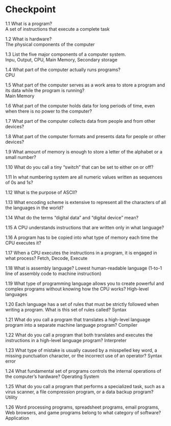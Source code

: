 # Checkpoint
1.1 What is a program?  
A set of instructions that execute a complete task

1.2 What is hardware?  
The physical components of the computer

1.3 List the five major components of a computer system.  
Inpu, Output, CPU, Main Memory, Secondary storage

1.4 What part of the computer actually runs programs?  
CPU

1.5 What part of the computer serves as a work area to store a program and its data while the program is running?  
Main Memory

1.6 What part of the computer holds data for long periods of time, even when there is no power to the computer?

1.7 What part of the computer collects data from people and from other devices?

1.8 What part of the computer formats and presents data for people or other devices?

1.9 What amount of memory is enough to store a letter of the alphabet or a small number?

1.10 What do you call a tiny “switch” that can be set to either on or off?

1.11 In what numbering system are all numeric values written as sequences of 0s and 1s?

1.12 What is the purpose of ASCII?

1.13 What encoding scheme is extensive to represent all the characters of all the languages in the world?

1.14 What do the terms “digital data” and “digital device” mean?

1.15 A CPU understands instructions that are written only in what language?

1.16 A program has to be copied into what type of memory each time the CPU executes it?

1.17 When a CPU executes the instructions in a program, it is engaged in what process? 
Fetch, Decode, Execute

1.18 What is assembly language? 
Lowest human-readable language (1-to-1 line of assembly code to machine instruction)

1.19 What type of programming language allows you to create powerful and complex programs without knowing how the CPU works? 
High-level languages

1.20 Each language has a set of rules that must be strictly followed when writing a program. What is this set of rules called? Syntax

1.21 What do you call a program that translates a high-level language program into a separate machine language program? 
Compiler

1.22 What do you call a program that both translates and executes the instructions in a high-level language program? 
Interpreter

1.23 What type of mistake is usually caused by a misspelled key word, a missing punctuation character, or the incorrect use of an operator? 
Syntax error

1.24 What fundamental set of programs controls the internal operations of the computer’s hardware? 
Operating System

1.25 What do you call a program that performs a specialized task, such as a virus scanner, a file compression program, or a data backup program? 
Utility

1.26 Word processing programs, spreadsheet programs, email programs, Web browsers, and game programs belong to what category of software? 
Application
